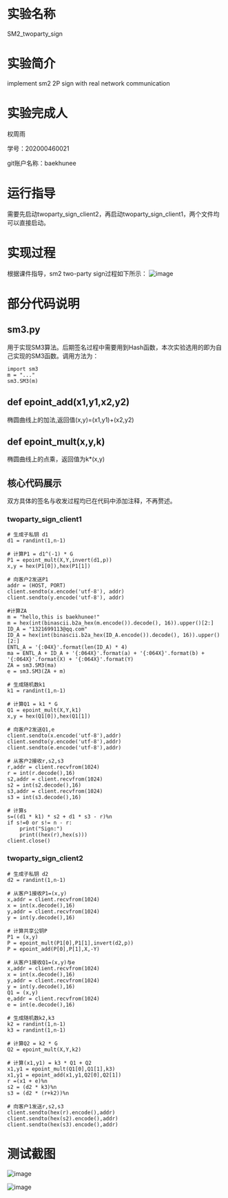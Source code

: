 # 实验名称
SM2_twoparty_sign

# 实验简介
implement sm2 2P sign with real network communication

# 实验完成人
权周雨 

学号：202000460021 

git账户名称：baekhunee

# 运行指导
需要先启动twoparty_sign_client2，再启动twoparty_sign_client1，两个文件均可以直接启动。

# 实现过程
根据课件指导，sm2 two-party sign过程如下所示：
![image](https://user-images.githubusercontent.com/105578152/181214032-0f402343-a999-4852-9bac-34c82989116b.png)

# 部分代码说明
## sm3.py
用于实现SM3算法。后期签名过程中需要用到Hash函数，本次实验选用的即为自己实现的SM3函数。调用方法为：
```
import sm3
m = "..."
sm3.SM3(m)
```

## def epoint_add(x1,y1,x2,y2)
椭圆曲线上的加法,返回值(x,y)=(x1,y1)+(x2,y2)

## def epoint_mult(x,y,k)
椭圆曲线上的点乘，返回值为k*(x,y)

## 核心代码展示
双方具体的签名与收发过程均已在代码中添加注释，不再赘述。

### twoparty_sign_client1
```
# 生成子私钥 d1
d1 = randint(1,n-1)

# 计算P1 = d1^(-1) * G
P1 = epoint_mult(X,Y,invert(d1,p))
x,y = hex(P1[0]),hex(P1[1])

# 向客户2发送P1
addr = (HOST, PORT)
client.sendto(x.encode('utf-8'), addr)
client.sendto(y.encode('utf-8'), addr)

#计算ZA
m = "hello,this is baekhunee!"
m = hex(int(binascii.b2a_hex(m.encode()).decode(), 16)).upper()[2:]
ID_A = "1321699113@qq.com"
ID_A = hex(int(binascii.b2a_hex(ID_A.encode()).decode(), 16)).upper()[2:]
ENTL_A = '{:04X}'.format(len(ID_A) * 4)
ma = ENTL_A + ID_A + '{:064X}'.format(a) + '{:064X}'.format(b) + '{:064X}'.format(X) + '{:064X}'.format(Y)
ZA = sm3.SM3(ma)
e = sm3.SM3(ZA + m)

# 生成随机数k1
k1 = randint(1,n-1)

# 计算Q1 = k1 * G
Q1 = epoint_mult(X,Y,k1)
x,y = hex(Q1[0]),hex(Q1[1])

# 向客户2发送Q1,e
client.sendto(x.encode('utf-8'),addr)
client.sendto(y.encode('utf-8'),addr)
client.sendto(e.encode('utf-8'),addr)

# 从客户2接收r,s2,s3
r,addr = client.recvfrom(1024)
r = int(r.decode(),16)
s2,addr = client.recvfrom(1024)
s2 = int(s2.decode(),16)
s3,addr = client.recvfrom(1024)
s3 = int(s3.decode(),16)

# 计算s
s=((d1 * k1) * s2 + d1 * s3 - r)%n
if s!=0 or s!= n - r:
    print("Sign:")
    print((hex(r),hex(s)))
client.close()
```

### twoparty_sign_client2
```
# 生成子私钥 d2
d2 = randint(1,n-1)

# 从客户1接收P1=(x,y)
x,addr = client.recvfrom(1024)
x = int(x.decode(),16)
y,addr = client.recvfrom(1024)
y = int(y.decode(),16)

# 计算共享公钥P
P1 = (x,y)
P = epoint_mult(P1[0],P1[1],invert(d2,p))
P = epoint_add(P[0],P[1],X,-Y)

# 从客户1接收Q1=(x,y)与e
x,addr = client.recvfrom(1024)
x = int(x.decode(),16)
y,addr = client.recvfrom(1024)
y = int(y.decode(),16)
Q1 = (x,y)
e,addr = client.recvfrom(1024)
e = int(e.decode(),16)

# 生成随机数k2,k3
k2 = randint(1,n-1)
k3 = randint(1,n-1)

# 计算Q2 = k2 * G
Q2 = epoint_mult(X,Y,k2)

# 计算(x1,y1) = k3 * Q1 + Q2
x1,y1 = epoint_mult(Q1[0],Q1[1],k3)
x1,y1 = epoint_add(x1,y1,Q2[0],Q2[1])
r =(x1 + e)%n
s2 = (d2 * k3)%n
s3 = (d2 * (r+k2))%n

# 向客户1发送r,s2,s3
client.sendto(hex(r).encode(),addr)
client.sendto(hex(s2).encode(),addr)
client.sendto(hex(s3).encode(),addr)
```

# 测试截图

![image](https://user-images.githubusercontent.com/105578152/181215796-ff937cb3-897e-416c-b0d3-d33ab2bf1227.png)

![image](https://user-images.githubusercontent.com/105578152/181214740-42d536e9-1b28-4ade-9de7-c7f45ebac8b2.png)

